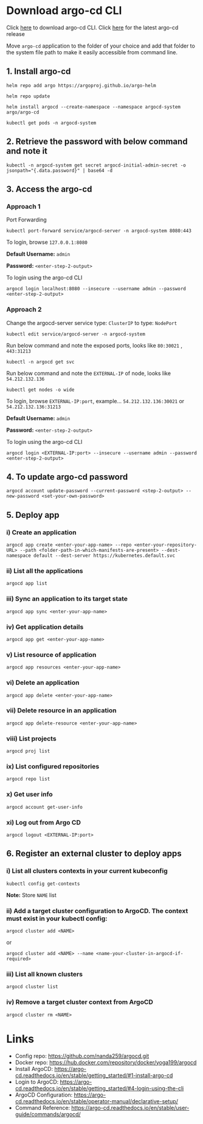 # Download argo-cd CLI
Click [here](https://github.com/argoproj/argo-cd/releases/download/v2.5.2/argocd-windows-amd64.exe) to download argo-cd CLI. Click [here](https://github.com/argoproj/argo-cd/releases) for the latest argo-cd release

Move `argo-cd` application to the folder of your choice and add that folder to the system file path to make it easily accessible from command line.
## 1. Install argo-cd
```console
helm repo add argo https://argoproj.github.io/argo-helm
```
```console
helm repo update
```
```console
helm install argocd --create-namespace --namespace argocd-system argo/argo-cd
```
```console
kubectl get pods -n argocd-system
```
## 2. Retrieve the password with below command and note it
```console
kubectl -n argocd-system get secret argocd-initial-admin-secret -o jsonpath="{.data.password}" | base64 -d
```
## 3. Access the argo-cd
### Approach 1
Port Forwarding
```console
kubectl port-forward service/argocd-server -n argocd-system 8080:443
```
To login, browse `127.0.0.1:8080`

<b>Default Username:</b> `admin`

<b>Password:</b> `<enter-step-2-output>`

To login using the argo-cd CLI
```console
argocd login localhost:8080 --insecure --username admin --password <enter-step-2-output>
```
### Approach 2
Change the argocd-server service type: `ClusterIP` to type: `NodePort`
```console
kubectl edit service/argocd-server -n argocd-system
```
Run below command and note the exposed ports, looks like `80:30021` , `443:31213`
```console
kubectl -n argocd get svc
```
Run below command and note the `EXTERNAL-IP` of node, looks like `54.212.132.136`
```console
kubectl get nodes -o wide
```
To login, browse `EXTERNAL-IP:port`, example... `54.212.132.136:30021` or `54.212.132.136:31213`

<b>Default Username:</b> `admin`

<b>Password:</b> `<enter-step-2-output>`

To login using the argo-cd CLI
```console
argocd login <EXTERNAL-IP:port> --insecure --username admin --password <enter-step-2-output>
```
## 4. To update argo-cd password
```console
argocd account update-password --current-password <step-2-output> --new-password <set-your-own-password>
```
## 5. Deploy app
### i) Create an application
```console
argocd app create <enter-your-app-name> --repo <enter-your-repository-URL> --path <folder-path-in-which-manifests-are-present> --dest-namespace default --dest-server https://kubernetes.default.svc
```
### ii) List all the applications
```console
argocd app list
```
### iii) Sync an application to its target state
```console
argocd app sync <enter-your-app-name>
```
### iv) Get application details
```console
argocd app get <enter-your-app-name>
```
### v) List resource of application
```console
argocd app resources <enter-your-app-name>
```
### vi) Delete an application
```console
argocd app delete <enter-your-app-name>
```
### vii) Delete resource in an application
```console
argocd app delete-resource <enter-your-app-name>
```
### viii) List projects
```console
argocd proj list
```
### ix) List configured repositories
```console
argocd repo list
```
### x) Get user info
```console
argocd account get-user-info
```
### xi) Log out from Argo CD
```console
argocd logout <EXTERNAL-IP:port>
```
## 6. Register an external cluster to deploy apps
### i) List all clusters contexts in your current kubeconfig
```console
kubectl config get-contexts
```
   <b>Note:</b> Store `NAME` list

### ii) Add a target cluster configuration to ArgoCD. The context must exist in your kubectl config:
```console
argocd cluster add <NAME>
```
or
```console
argocd cluster add <NAME> --name <name-your-cluster-in-argocd-if-required>
```
### iii) List all known clusters
```console
argocd cluster list
```
### iv) Remove a target cluster context from ArgoCD
```console
argocd cluster rm <NAME>
```
# Links
* Config repo: https://github.com/nanda259/argocd.git
* Docker repo: https://hub.docker.com/repository/docker/yoga199/argocd
* Install ArgoCD: https://argo-cd.readthedocs.io/en/stable/getting_started/#1-install-argo-cd
* Login to ArgoCD: https://argo-cd.readthedocs.io/en/stable/getting_started/#4-login-using-the-cli
* ArgoCD Configuration: https://argo-cd.readthedocs.io/en/stable/operator-manual/declarative-setup/
* Command Reference: https://argo-cd.readthedocs.io/en/stable/user-guide/commands/argocd/
